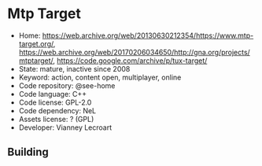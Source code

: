 # Mtp Target

- Home: https://web.archive.org/web/20130630212354/https://www.mtp-target.org/, https://web.archive.org/web/20170206034650/http://gna.org/projects/mtptarget/, https://code.google.com/archive/p/tux-target/
- State: mature, inactive since 2008
- Keyword: action, content open, multiplayer, online
- Code repository: @see-home
- Code language: C++
- Code license: GPL-2.0
- Code dependency: NeL
- Assets license: ? (GPL)
- Developer: Vianney Lecroart

## Building

